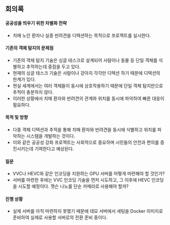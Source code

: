 ## 회의록
 
#### 공공성을 띄우기 위한 차별화 전략
- 치매 노인 환자나 실종 반려견을 디텍션하는 목적으로 프로젝트를 실시한다.

#### 기존의 객체 탐지의 문제점
- 기존의 객체 탐지 기술은 싱글 테스크로 설계되어 사람이나 동물 등 단일 객체를 식별하고 추적하는데 중점을 두고 있다.
- 현재의 싱글 태스크 기술은 사람이나 강아지 각각만 디텍션 하기 때문에 디텍션의 한계가 있다.
- 현실 세계에서는 여러 객체들이 동시에 상호작용하기 때문에 단일 객체 탐지만으로 추적이 충분하지 않다.
- 이러한 상황에서 치매 환자와 반려견의 관계와 위치를 동시에 파악하여 빠른 대응이 필요하다.

#### 목적 및 방향
- 다중 객체 디텍션과 추적을 통해 치매 환자와 반려견을 동시에 식별하고 위치를 파악하는 시스템을 개발하는 것이다.
- 이와 같은 공공성 강화 프로젝트는 사회적으로 중요하며 시민들의 안전과 편의를 증진시키는데 기여한다고 예상된다.

#### 질문
- VVC나 HEVC와 같은 인코딩을 지원하는 GPU 서버를 어떻게 마련해야 할 것인가?
- 서버를 마련한 후에는 VVC 인코딩 기술을 먼저 시도하고, 그 이후에 HEVC 인코딩을 시도할 예정이다. 잿슨 나노를 단순 카메라로 사용해야 할까?

#### 진행 상황
- 실제 서버를 아직 마련하지 못했기 때문에 데모 서버에서 세팅을 Docker 이미지로 준비하여 실제로 사용할 서버로의 전환 준비 중이다.
